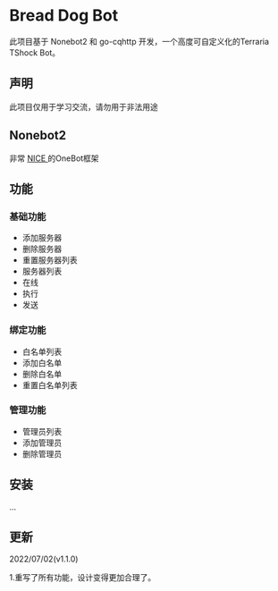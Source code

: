 # Bread Dog Bot

此项目基于 Nonebot2 和 go-cqhttp 开发，一个高度可自定义化的Terraria TShock Bot。

## 声明

此项目仅用于学习交流，请勿用于非法用途

## Nonebot2
非常 [ NICE ](https://github.com/nonebot/nonebot2) 的OneBot框架

## 功能

### 基础功能
+ 添加服务器
+ 删除服务器
+ 重置服务器列表
+ 服务器列表
+ 在线
+ 执行
+ 发送

### 绑定功能
+ 白名单列表
+ 添加白名单
+ 删除白名单
+ 重置白名单列表

### 管理功能
+ 管理员列表
+ 添加管理员
+ 删除管理员

## 安装
...

## 更新
2022/07/02(v1.1.0)

1.重写了所有功能，设计变得更加合理了。